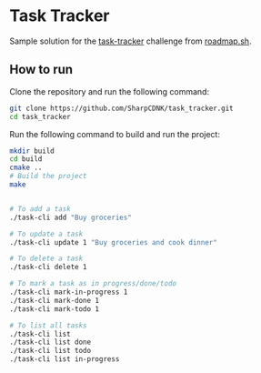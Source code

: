 # Task Tracker

Sample solution for the [task-tracker](https://roadmap.sh/projects/task-tracker) challenge from [roadmap.sh](https://roadmap.sh/).

## How to run

Clone the repository and run the following command:

```bash
git clone https://github.com/SharpCDNK/task_tracker.git
cd task_tracker
```

Run the following command to build and run the project:

```bash
mkdir build
cd build
cmake ..
# Build the project
make


# To add a task
./task-cli add "Buy groceries"

# To update a task
./task-cli update 1 "Buy groceries and cook dinner"

# To delete a task
./task-cli delete 1

# To mark a task as in progress/done/todo
./task-cli mark-in-progress 1
./task-cli mark-done 1
./task-cli mark-todo 1

# To list all tasks
./task-cli list
./task-cli list done
./task-cli list todo
./task-cli list in-progress
```
